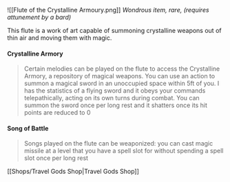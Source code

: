 
![[Flute of the Crystalline Armoury.png]]
*Wondrous item, rare, (requires attunement by a bard)*

This flute is a work of art capable of summoning crystalline weapons out of thin air and moving them with magic.

#### Crystalline Armory
>Certain melodies can be played on the flute to access the Crystalline Armory, a repository of magical weapons. You can use an action to summon a magical sword in an unoccupied space within 5ft of you. I has the statistics of a flying sword and it obeys your commands telepathically, acting on its own turns during combat.
>You can summon the sword once per long rest and it shatters once its hit points are reduced to 0

#### Song of Battle
>Songs played on the flute can be weaponized: you can cast magic missile at a level that you have a spell slot for without spending a spell slot once per long rest

[[Shops/Travel Gods Shop|Travel Gods Shop]]